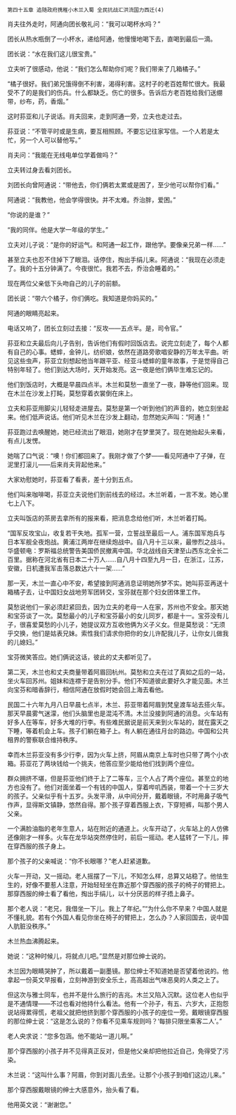     第四十五章 追随政府携稚小木兰入蜀 全民抗战汇洪流国力西迁(4) 

   肖夫往外走时，阿通向团长敬礼问：“我可以喝杯水吗？”

   团长从热水瓶倒了一小杯水，递给阿通，他慢慢地喝下去，直喝到最后一滴。

   团长说：“水在我们这儿很宝贵。”

   立夫听了很感动，他说：“我们怎么帮助你们呢？我们带来了几箱橘子。”

   “橘子很好。我们弟兄饿得倒不利害，渴得利害。这村子的老百姓帮忙很大。我最受不了的是我们的伤兵。什么都缺乏。伤亡的很多。告诉后方老百姓给我们送绷带，纱布，药，香烟。”

   这时荪亚和儿子说话。肖夫回来，走到阿通一旁，立夫也走过去。

   荪亚说：“不管平时或是生病，要互相照顾。不要忘记往家写信。一个人若是太忙，另一个人可以替他写。”

   肖夫问：“我能在无线电单位学着做吗？”

   立夫转过身去看刘团长。

   刘团长向曾阿通说：“带他去，你们俩若太累或是困了，至少他可以帮你们看。”

   阿通说：“我教他，他会学得很快。并不太难。乔治胖，爱困。”

   “你说的是谁？”

   “我的同伴。他是大学一年级的学生。”

   立夫对儿子说：“是你的好运气。和阿通一起工作，跟他学。要像亲兄弟一样……”

   甚至立夫也忍不住掉下了眼泪。话停住，掏出手绢儿来。阿通说：“我现在必须走了。我的十五分钟满了。今夜很忙。我若不去，乔治会睡着的。”

   现在两位父亲低下头吻自己的儿子的前额。

   团长说：“带六个橘子，你们俩吃。我知道是你妈买的。”

   阿通的眼睛亮起来。

   电话又响了，团长立刻过去接：“反攻——五点半。是，司令官。”

   荪亚和立夫最后向儿子告别，告诉他们有假时回饭店去。说完立刻走了，每个人都有自己的心事。蟋蟀，金钟儿，纺织娘，依然在道路旁歌唱安静的万年太平曲。听见这些虫声，荪亚立刻想起他当年跟平亚、经亚斗蟋蟀的童年故事，于是觉得自己特别年轻了。他们到达大场时，天开始发亮。这一夜是他们俩毕生难忘记的。

   他们到饭店时，大概是早晨四点半。木兰和莫愁一直坐了一夜，静等他们回来。现在木兰在沙发上打盹，莫愁穿着衣裳倒在床上。

   立夫和荪亚用脚尖儿轻轻走进屋去。莫愁是第一个听到他们的声音的，她立刻坐起来。他们低声说话。他们听见木兰在沙发上翻动，忽然她尖声叫：“阿通！”

   荪亚跑过去唤醒她，她已经流出了眼泪，她刚才在梦里哭了。现在她抬起头来看，有点儿发愣。

   她喘了口气说：“噢！你们都回来了。我刚才做了个梦——看见阿通中了子弹，在泥里打滚儿——后来肖夫背起他来。”

   大家劝慰她时，荪亚看了看表，差十分到五点。

   他们叫来咖啡喝，荪亚立夫说他们到前线去的经过。木兰听着，一言不发。她心里七上八下。

   立夫叫饭店的茶房去拿所有的报来看，把消息念给他们听，木兰听着打盹。

   “国军反攻宝山，收复若干失地。孤军一营，立誓战至最后一人。浦东国军炮兵与日本军舰全夜炮战。黄浦江两岸在继续炮战中。自八月十三以来，最惨烈之战斗。华盛顿电：罗斯福总统警告美国侨民撤离中国。华北战线自天津至山西东北全长二百里。据称在河北省有日本二十万人……自八月十四至九月一日，在浙江，江苏，安徽，日机遭我军击落总数达六十一架……”

   那一天，木兰一直心中不安，希望接到阿通消息证明她所梦不实。她叫荪亚再送十箱橘子去，让中国妇女战地劳军团转交，宝芬就在那个妇女团体里工作。

   莫愁说他们一家必须赶紧回去，因为立夫的老母一人在家，苏州也不安全。那天她和宝芬谈了一次。莫愁最小的儿子和宝芬最小的女儿同岁，都是十一。宝芬没有儿子，很喜爱莫愁的小儿子，她提议双方互收他俩为义子义女。但是莫愁说：“无须乎交换，他们是姑表兄妹。索性我们请求你把你的女儿许配我儿子，让你女儿做我的儿媳妇。”

   宝芬微笑答应。她们俩说这话，彼此的丈夫都听见了。

   第二天，木兰也和丈夫商量带着阿眉回杭州。莫愁和立夫在过了真如之后的一站，坐火车回苏州。姐妹和连襟于是告别分手。他们不知道彼此要好久才能见面。木兰向宝芬和暗香辞行，相信阿通在放假时她会回上海去看他。

   民国二十六年九月八日早晨七点半，木兰、荪亚带着阿眉到梵皇渡车站去搭火车。那天早晨雾气迷濛，他们头脑里也是混沌不清。木兰没接到阿通的消息。火车站有好多人在等车，好多大堆的行李。有些难民据说是前天来到火车站的，就在露天之下睡，等着机会上车。孩子们躺在箱子上。有人躺在通往月台的路边。中国和公共租界的警察联合维持秩序。

   幸而木兰荪亚没有多少行李，因为火车上挤，阿眉从南京上车时也只带了两个小衣箱。荪亚花了两块钱给一个挑夫，他答应至少能给他们找到两个座位。

   群众拥挤不堪，但是荪亚他们终于上了二等车，三个人占了两个座位。甚至立的地方也没有了。他们对面坐着一个有钱的中国人，穿着哔叽西装，带着一个十三岁大的孩子。父亲似乎有十五岁。头发平滑，从中间分开，戴着眼镜，不时用鼻子吸气作声，显得斯文镇静，悠然自得。那个孩子穿着西服上衣，下穿短裤，叫那个男人父亲。

   一个满脸油脂的老年生意人，站在附近的通道上。火车开动了，火车站上的人仿佛还像刚才一样多。火车在龙华站突然停住时，前后一摇动。老人猛转了一下儿，摔在穿西服的孩子身上。

   那个孩子的父亲喊说：“你不长眼哪？”老人赶紧道歉。

   火车一开动，又一摇动。老人摇摆了一下儿，不知怎么样，总算又站稳了。他怯生生的，好像不要惹人注意，开始轻轻坐在靠近那个穿西服的孩子的椅子的臂把上。那穿西服的绅士看了看他，掏出手绢儿，以十分厌恶的样子捂上鼻子。

   那个老人说：“老兄，我借坐一下儿。我上了年纪。”“为什么你不早来？中国人就是不懂礼貌。若有个外国人看见你坐在椅子的臂把上，怎么办？人家回国去，说中国人肮脏没秩序。”

   木兰热血沸腾起来。

   她说：“这种时候儿，将就点儿吧。”显然是对那位绅士说的。

   木兰因为眼睛哭肿了，所以戴着一副墨镜。那位绅士不知道她是否望着他说的。他拿起一份英文早报看，立刻神游到安全乐土，高高超出气味恶臭的人类之上了。

   但这次与雅士同车，也并不是什么旅行的吉兆。木兰又陷入沉默。这位老人也似乎是不通情理——不过也看对他持什么看法。他有一个孙子，有五、六岁大，正抱怨说站得累得慌，老祖父就把他挤到那个穿西服的小孩子的座位一旁。戴眼镜穿西服的那位绅士说：“这是怎么说的？你看不见乘车规则吗？‘每排只限坐乘客二人’。”

   老人央求说：“您多包涵。他不能站一道儿啊。”

   那个穿西服的小孩子并不见得真正反对，但是他父亲却把他拉近自己，免得受了污染。

   木兰说：“这叫什么事？阿眉，你到对面儿去坐。让那个小孩子到咱们这边儿来。”

   那个穿西服戴眼镜的绅士大感意外，抬头看了看。

   他用英文说：“谢谢您。”

